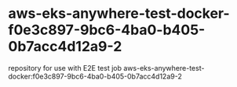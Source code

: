 # aws-eks-anywhere-test-docker-f0e3c897-9bc6-4ba0-b405-0b7acc4d12a9-2
repository for use with E2E test job aws-eks-anywhere-test-docker:f0e3c897-9bc6-4ba0-b405-0b7acc4d12a9-2
